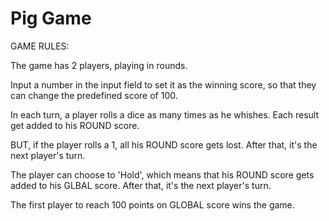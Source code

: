 # Pig Game

GAME RULES:

The game has 2 players, playing in rounds.

Input a number in the input field to set it as the winning score, so that they can change the predefined score of 100.

In each turn, a player rolls a dice as many times as he whishes. Each result get added to his ROUND score.

BUT, if the player rolls a 1, all his ROUND score gets lost. After that, it's the next player's turn.

The player can choose to 'Hold', which means that his ROUND score gets added to his GLBAL score. After that, it's the next player's turn.

The first player to reach 100 points on GLOBAL score wins the game.

